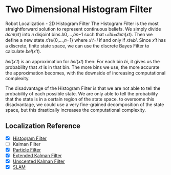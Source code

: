 # Two Dimensional Histogram Filter
 Robot Localization - 2D Histogram Filter
The Histogram Filter is the most straightforward solution to represent continuous beliefs. We simply divide 𝑑𝑜𝑚(𝑥𝑡) into 𝑛 disjoint bins 𝑏0,…,𝑏𝑛−1 such that ∪𝑖𝑏𝑖=𝑑𝑜𝑚(𝑥𝑡). Then we define a new state 𝑥′𝑡∈{0,…,𝑛−1} where 𝑥′𝑡=𝑖 if and only if 𝑥𝑡∈𝑏𝑖. Since 𝑥′𝑡 has a discrete, finite state space, we can use the discrete Bayes Filter to calculate 𝑏𝑒𝑙(𝑥′𝑡).

𝑏𝑒𝑙(𝑥′𝑡) is an approximation for 𝑏𝑒𝑙(𝑥𝑡) then: For each bin 𝑏𝑖, it gives us the probability that 𝑥𝑡 is in that bin. The more bins we use, the more accurate the approximation becomes, with the downside of increasing computational complexity.

The disadvantage of the Histogram Filter is that we are not able to tell the probability of each possible state. We are only able to tell the probability that the state is in a certain region of the state space. to oversome this disadvantage, we could use a very fine-grained decomposition of the state space, but this drastically increases the computational complexity.

## Localization Reference
- [x] [Histogram Filter](https://github.com/tooth2/HistogramFilter)
- [ ] Kalman Filter
- [x] [Particle Filter](https://github.com/tooth2/Robot_Particle_Fillter)
- [x] [Extended Kalman Filter](https://github.com/tooth2/Extended-Kalman-Filter)
- [x] [Unscented Kalman Filter](https://github.com/tooth2/Unscented-Kalman-Filter)
- [x] [SLAM](https://github.com/tooth2/Landmark-Detection-Tracking-SLAM)
